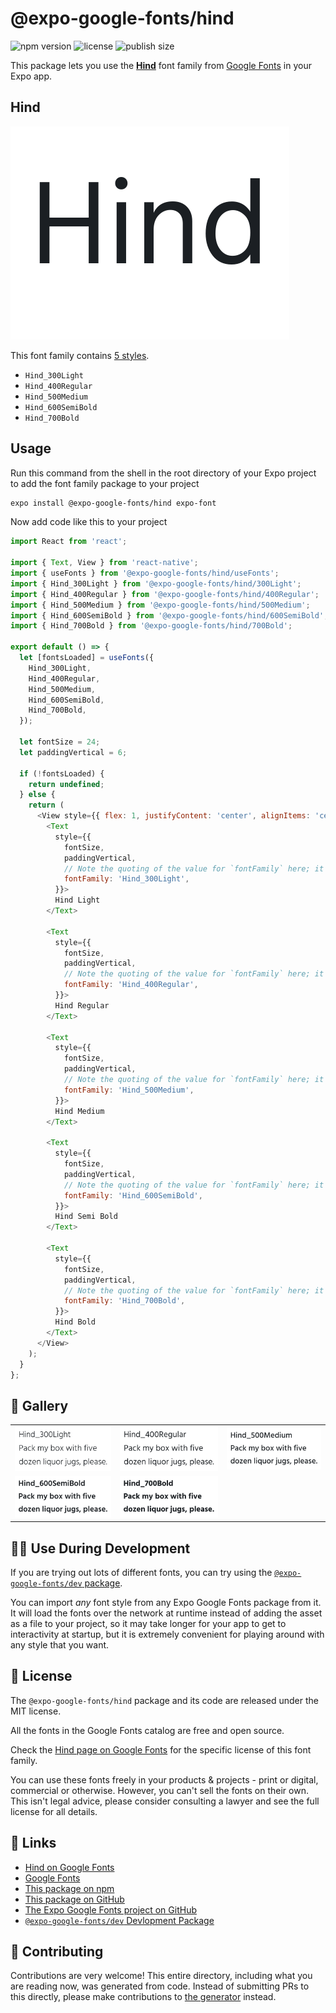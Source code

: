 # @expo-google-fonts/hind

![npm version](https://flat.badgen.net/npm/v/@expo-google-fonts/hind)
![license](https://flat.badgen.net/github/license/expo/google-fonts)
![publish size](https://flat.badgen.net/packagephobia/install/@expo-google-fonts/hind)

This package lets you use the [**Hind**](https://fonts.google.com/specimen/Hind) font family from [Google Fonts](https://fonts.google.com/) in your Expo app.

## Hind

![Hind](./font-family.png)

This font family contains [5 styles](#-gallery).

- `Hind_300Light`
- `Hind_400Regular`
- `Hind_500Medium`
- `Hind_600SemiBold`
- `Hind_700Bold`

## Usage

Run this command from the shell in the root directory of your Expo project to add the font family package to your project
```sh
expo install @expo-google-fonts/hind expo-font
```

Now add code like this to your project
```js
import React from 'react';

import { Text, View } from 'react-native';
import { useFonts } from '@expo-google-fonts/hind/useFonts';
import { Hind_300Light } from '@expo-google-fonts/hind/300Light';
import { Hind_400Regular } from '@expo-google-fonts/hind/400Regular';
import { Hind_500Medium } from '@expo-google-fonts/hind/500Medium';
import { Hind_600SemiBold } from '@expo-google-fonts/hind/600SemiBold';
import { Hind_700Bold } from '@expo-google-fonts/hind/700Bold';

export default () => {
  let [fontsLoaded] = useFonts({
    Hind_300Light,
    Hind_400Regular,
    Hind_500Medium,
    Hind_600SemiBold,
    Hind_700Bold,
  });

  let fontSize = 24;
  let paddingVertical = 6;

  if (!fontsLoaded) {
    return undefined;
  } else {
    return (
      <View style={{ flex: 1, justifyContent: 'center', alignItems: 'center' }}>
        <Text
          style={{
            fontSize,
            paddingVertical,
            // Note the quoting of the value for `fontFamily` here; it expects a string!
            fontFamily: 'Hind_300Light',
          }}>
          Hind Light
        </Text>

        <Text
          style={{
            fontSize,
            paddingVertical,
            // Note the quoting of the value for `fontFamily` here; it expects a string!
            fontFamily: 'Hind_400Regular',
          }}>
          Hind Regular
        </Text>

        <Text
          style={{
            fontSize,
            paddingVertical,
            // Note the quoting of the value for `fontFamily` here; it expects a string!
            fontFamily: 'Hind_500Medium',
          }}>
          Hind Medium
        </Text>

        <Text
          style={{
            fontSize,
            paddingVertical,
            // Note the quoting of the value for `fontFamily` here; it expects a string!
            fontFamily: 'Hind_600SemiBold',
          }}>
          Hind Semi Bold
        </Text>

        <Text
          style={{
            fontSize,
            paddingVertical,
            // Note the quoting of the value for `fontFamily` here; it expects a string!
            fontFamily: 'Hind_700Bold',
          }}>
          Hind Bold
        </Text>
      </View>
    );
  }
};

```

## 🔡 Gallery


||||
|-|-|-|
|![Hind_300Light](.//300Light/Hind_300Light.ttf.png)|![Hind_400Regular](.//400Regular/Hind_400Regular.ttf.png)|![Hind_500Medium](.//500Medium/Hind_500Medium.ttf.png)||
|![Hind_600SemiBold](.//600SemiBold/Hind_600SemiBold.ttf.png)|![Hind_700Bold](.//700Bold/Hind_700Bold.ttf.png)|||


## 👩‍💻 Use During Development

If you are trying out lots of different fonts, you can try using the [`@expo-google-fonts/dev` package](https://github.com/expo/google-fonts/tree/master/font-packages/dev#readme).

You can import *any* font style from any Expo Google Fonts package from it. It will load the fonts
over the network at runtime instead of adding the asset as a file to your project, so it may take longer
for your app to get to interactivity at startup, but it is extremely convenient
for playing around with any style that you want.

## 📖 License

The `@expo-google-fonts/hind` package and its code are released under the MIT license.

All the fonts in the Google Fonts catalog are free and open source.

Check the [Hind page on Google Fonts](https://fonts.google.com/specimen/Hind) for the specific license of this font family.

You can use these fonts freely in your products & projects - print or digital, commercial or otherwise. However, you can't sell the fonts on their own. This isn't legal advice, please consider consulting a lawyer and see the full license for all details.

## 🔗 Links

- [Hind on Google Fonts](https://fonts.google.com/specimen/Hind)
- [Google Fonts](https://fonts.google.com/)
- [This package on npm](https://www.npmjs.com/package/@expo-google-fonts/hind)
- [This package on GitHub](https://github.com/expo/google-fonts/tree/master/font-packages/hind)
- [The Expo Google Fonts project on GitHub](https://github.com/expo/google-fonts)
- [`@expo-google-fonts/dev` Devlopment Package](https://github.com/expo/google-fonts/tree/master/font-packages/dev)

## 🤝 Contributing

Contributions are very welcome! This entire directory, including what you are reading now, was generated from code. Instead of submitting PRs to this directly, please make contributions to [the generator](https://github.com/expo/google-fonts/tree/master/packages/generator) instead.
